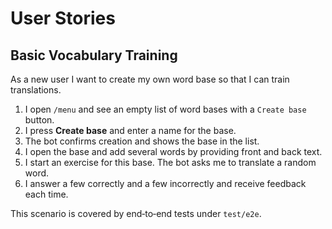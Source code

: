 # User Stories

## Basic Vocabulary Training

As a new user I want to create my own word base so that I can train translations.

1. I open `/menu` and see an empty list of word bases with a `Create base` button.
2. I press **Create base** and enter a name for the base.
3. The bot confirms creation and shows the base in the list.
4. I open the base and add several words by providing front and back text.
5. I start an exercise for this base. The bot asks me to translate a random word.
6. I answer a few correctly and a few incorrectly and receive feedback each time.

This scenario is covered by end‑to‑end tests under `test/e2e`.
